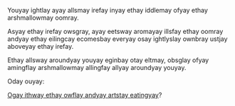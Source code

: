 Youyay ightlay ayay allsmay irefay inyay ethay iddlemay ofyay ethay arshmallowmay oomray.

Asyay ethay irefay owsgray, ayay eetsway aromayay illsfay ethay oomray andyay ethay eilingcay
ecomesbay everyay osay ightlyslay ownbray ustjay aboveyay ethay irefay.

Ethay allsway aroundyay youyay eginbay otay eltmay, obsglay ofyay amingflay arshmallowmay allingfay
allyay aroundyay youyay.

Oday ouyay:

[Ogay ithway ethay owflay andyay artstay eatingyay](artstay-eatingyay/artstay-eatingyay.md)?